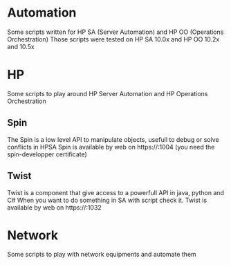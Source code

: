 # Automation
Some scripts written for HP SA (Server Automation) and HP OO (Operations Orchestration)
Those scripts were tested on HP SA 10.0x and HP OO 10.2x and 10.5x

# HP
Some scripts to play around HP Server Automation and HP Operations Orchestration

## Spin
The Spin is a low level API to manipulate objects, usefull to debug or solve conflicts in HPSA
Spin is available by web on https://<coreIP>:1004 (you need the spin-developper certificate)

## Twist
Twist is a component that give access to a powerfull API in java, python and C#
When you want to do something in SA with script check it.
Twist is available by web on https://<coreIP>:1032

# Network
Some scripts to play with network equipments and automate them
